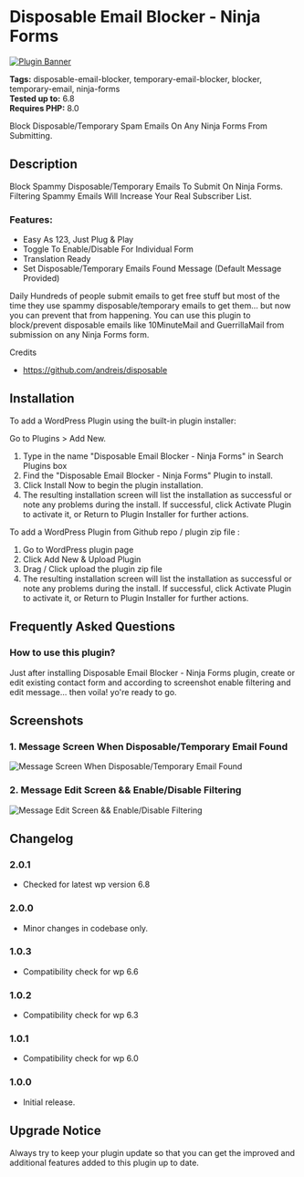 # Disposable Email Blocker - Ninja Forms

[![Plugin Banner](https://ps.w.org/disposable-email-blocker-ninja-forms/assets/banner-772x250.png)](https://wordpress.org/plugins/disposable-email-blocker-ninja-forms/)

**Tags:** disposable-email-blocker, temporary-email-blocker, blocker, temporary-email, ninja-forms \
**Tested up to:** 6.8 \
**Requires PHP:** 8.0

Block Disposable/Temporary Spam Emails On Any Ninja Forms From Submitting.

## Description

Block Spammy Disposable/Temporary Emails To Submit On Ninja Forms. Filtering Spammy Emails Will Increase Your Real Subscriber List.

### Features:

- Easy As 123, Just Plug & Play
- Toggle To Enable/Disable For Individual Form
- Translation Ready
- Set Disposable/Temporary Emails Found Message (Default Message Provided)

Daily Hundreds of people submit emails to get free stuff but most of the time they use spammy disposable/temporary emails to get them... but now you can prevent that from happening. You can use this plugin to block/prevent disposable emails like 10MinuteMail and GuerrillaMail from submission on any Ninja Forms form.

Credits
- https://github.com/andreis/disposable

## Installation

To add a WordPress Plugin using the built-in plugin installer:

Go to Plugins > Add New.

1. Type in the name "Disposable Email Blocker - Ninja Forms" in Search Plugins box
2. Find the "Disposable Email Blocker - Ninja Forms" Plugin to install.
3. Click Install Now to begin the plugin installation.
4. The resulting installation screen will list the installation as successful or note any problems during the install.
If successful, click Activate Plugin to activate it, or Return to Plugin Installer for further actions.

To add a WordPress Plugin from Github repo / plugin zip file :
1. Go to WordPress plugin page
2. Click Add New & Upload Plugin
3. Drag / Click upload the plugin zip file
4. The resulting installation screen will list the installation as successful or note any problems during the install.
If successful, click Activate Plugin to activate it, or Return to Plugin Installer for further actions.

## Frequently Asked Questions

### How to use this plugin?

Just after installing Disposable Email Blocker - Ninja Forms plugin, create or edit existing contact form and according to screenshot enable filtering and edit message... then voila! yo're ready to go.

## Screenshots

### 1. Message Screen When Disposable/Temporary Email Found

![Message Screen When Disposable/Temporary Email Found](https://ps.w.org/disposable-email-blocker-ninja-forms/assets/screenshot-1.png)

### 2. Message Edit Screen && Enable/Disable Filtering

![Message Edit Screen && Enable/Disable Filtering](https://ps.w.org/disposable-email-blocker-ninja-forms/assets/screenshot-2.png)


## Changelog

### 2.0.1
- Checked for latest wp version 6.8

### 2.0.0
- Minor changes in codebase only.

### 1.0.3
- Compatibility check for wp 6.6

### 1.0.2
- Compatibility check for wp 6.3

### 1.0.1

- Compatibility check for wp 6.0
### 1.0.0

- Initial release.

## Upgrade Notice

Always try to keep your plugin update so that you can get the improved and additional features added to this plugin up to date.